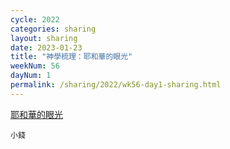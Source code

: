 ```yaml
---
cycle: 2022
categories: sharing
layout: sharing
date: 2023-01-23
title: "神學梳理：耶和華的眼光"
weekNum: 56
dayNum: 1
permalink: /sharing/2022/wk56-day1-sharing.html
---
```


[耶和華的眼光](https://eccseattle.github.io/media/sharing/2022/wk056/2023-01-23-bin.m4a)

`小錢`

